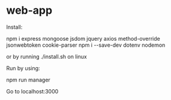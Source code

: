 # web-app

Install:

npm i express mongoose jsdom jquery axios method-override jsonwebtoken cookie-parser
npm i --save-dev dotenv nodemon

or by running ./install.sh on linux

Run by using:

npm run manager

Go to localhost:3000